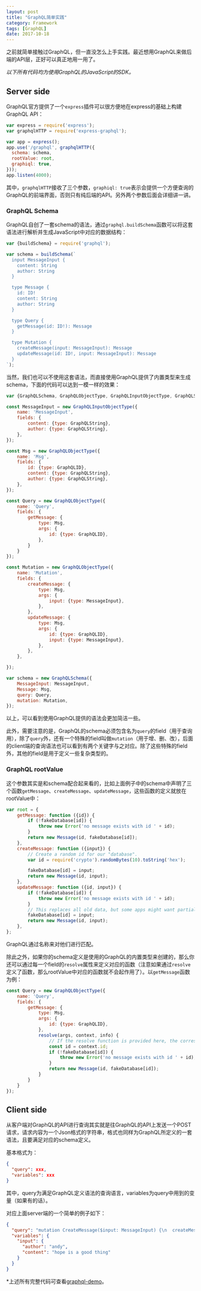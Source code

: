 ```yaml
---
layout: post
title: "GraphQL简单实践"
category: Framework
tags: [GraphQL]
date: 2017-10-18
---
```


之前就简单接触过GraphQL，但一直没怎么上手实践。最近想用GraphQL来做后端的API层，正好可以真正地用一用了。

*以下所有代码均为使用GraphQL的JavaScript的SDK。*

## Server side ##

GraphQL官方提供了一个`express`插件可以很方便地在express的基础上构建GraphQL API：

```javascript
var express = require('express');
var graphqlHTTP = require('express-graphql');

var app = express();
app.use('/graphql', graphqlHTTP({
  schema: schema,
  rootValue: root,
  graphiql: true,
}));
app.listen(4000);
```

其中，`graphqlHTTP`接收了三个参数，`graphiql: true`表示会提供一个方便查询的GraphQL的前端界面，否则只有纯后端的API。另外两个参数后面会详细讲一讲。

### GraphQL Schema ###

GraphQL自创了一套schema的语法，通过`graphql.buildSchema`函数可以将这套语法进行解析并生成JavaScript中对应的数据结构：

```javascript
var {buildSchema} = require('graphql');

var schema = buildSchema(`
  input MessageInput {
    content: String
    author: String
  }

  type Message {
    id: ID!
    content: String
    author: String
  }

  type Query {
    getMessage(id: ID!): Message
  }

  type Mutation {
    createMessage(input: MessageInput): Message
    updateMessage(id: ID!, input: MessageInput): Message
  }
`);
```

<!--break-->

当然，我们也可以不使用这套语法，而直接使用GraphQL提供了内置类型来生成schema，下面的代码可以达到一模一样的效果：

```javascript
var {GraphQLSchema, GraphQLObjectType, GraphQLInputObjectType, GraphQLString, GraphQLID} = require('graphql');

const MessageInput = new GraphQLInputObjectType({
    name: 'MessageInput',
    fields: {
        content: {type: GraphQLString},
        author: {type: GraphQLString},
    },
});

const Msg = new GraphQLObjectType({
    name: 'Msg',
    fields: {
        id: {type: GraphQLID},
        content: {type: GraphQLString},
        author: {type: GraphQLString},
    },
});

const Query = new GraphQLObjectType({
    name: 'Query',
    fields: {
        getMessage: {
            type: Msg,
            args: {
                id: {type: GraphQLID},
            },
        }
    }
});

const Mutation = new GraphQLObjectType({
    name: 'Mutation',
    fields: {
        createMessage: {
            type: Msg,
            args: {
                input: {type: MessageInput},
            },
        },
        updateMessage: {
            type: Msg,
            args: {
                id: {type: GraphQLID},
                input: {type: MessageInput},
            },
        },
    },

});

var schema = new GraphQLSchema({
    MessageInput: MessageInput,
    Message: Msg,
    query: Query,
    mutation: Mutation,
});
```

以上，可以看到使用GraphQL提供的语法会更加简洁一些。

此外，需要注意的是，GraphQL的schema必须包含名为`query`的field（用于查询用），除了`query`外，还有一个特殊的field叫做`mutation`（用于增、删、改），后面的client端的查询语法也可以看到有两个关键字与之对应。除了这些特殊的field外，其他的field是用于定义一些复杂类型的。

### GraphQL rootValue ###

这个参数其实是和schema配合起来看的，比如上面例子中的schema中声明了三个函数`getMessage`、`createMessage`、`updateMessage`，这些函数的定义就放在rootValue中：

```javascript
var root = {
    getMessage: function ({id}) {
        if (!fakeDatabase[id]) {
            throw new Error('no message exists with id ' + id);
        }
        return new Message(id, fakeDatabase[id]);
    },
    createMessage: function ({input}) {
        // Create a random id for our "database".
        var id = require('crypto').randomBytes(10).toString('hex');

        fakeDatabase[id] = input;
        return new Message(id, input);
    },
    updateMessage: function ({id, input}) {
        if (!fakeDatabase[id]) {
            throw new Error('no message exists with id ' + id);
        }
        // This replaces all old data, but some apps might want partial update.
        fakeDatabase[id] = input;
        return new Message(id, input);
    },
};
```

GraphQL通过名称来对他们进行匹配。

除此之外，如果你的schema定义是使用的GraphQL的内置类型来创建的，那么你还可以通过每一个field的`resolve`属性来定义对应的函数（注意如果通过`resolve`定义了函数，那么rootValue中对应的函数就不会起作用了）。以`getMessage`函数为例：

```javascript
const Query = new GraphQLObjectType({
    name: 'Query',
    fields: {
        getMessage: {
            type: Msg,
            args: {
                id: {type: GraphQLID},
            },
            resolve(args, context, info) {
                // If the resolve function is provided here, the corresponding function in `rootValue` will not be called
                const id = context.id;
                if (!fakeDatabase[id]) {
                    throw new Error('no message exists with id ' + id);
                }
                return new Message(id, fakeDatabase[id]);
            }
        }
    }
});
```

## Client side ##

从客户端对GraphQL的API进行查询其实就是往GraphQL的API上发送一个POST请求，请求内容为一个Json格式的字符串，格式也同样为GraphQL所定义的一套语法，且要满足对应的schema定义。

基本格式为：

```json
{
  "query": xxx,
  "variables": xxx
}
```

其中，query为满足GraphQL定义语法的查询语言，variables为query中用到的变量（如果有的话）。

对应上面server端的一个简单的例子如下：

```json
{
  "query": "mutation CreateMessage($input: MessageInput) {\n  createMessage(input: $input) {\n    id\n  }\n}",
  "variables": {
    "input": {
      "author": "andy",
      "content": "hope is a good thing"
    }
  }
}
```

*上述所有完整代码可查看[graphql-demo](https://github.com/cuyu/graphql-demo)。